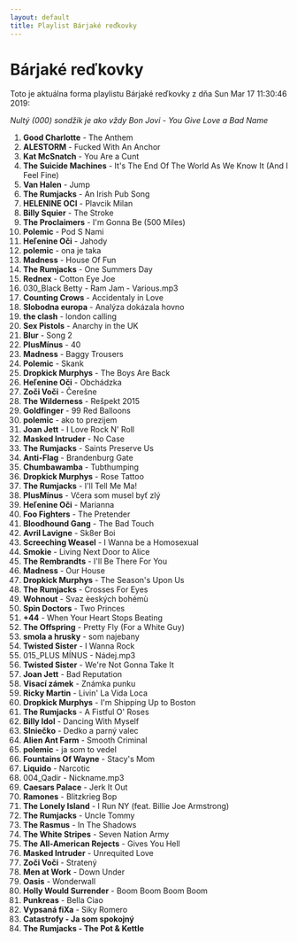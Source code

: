 ```yaml
---
layout: default
title: Playlist Bárjaké reďkovky
---
```

# Bárjaké reďkovky


Toto je aktuálna forma playlistu Bárjaké reďkovky z dňa Sun Mar 17 11:30:46 2019:  

*Nultý (000) sondžik je ako vždy Bon Jovi - You Give Love a Bad Name*  
1. **Good Charlotte** - The Anthem
2. **ALESTORM** - Fucked With An Anchor
3. **Kat McSnatch** - You Are a Cunt
4. **The Suicide Machines** - It's The End Of The World As We Know It (And I Feel Fine)
5. **Van Halen** - Jump
6. **The Rumjacks** - An Irish Pub Song
7. **HELENINE OCI** - Plavcik Milan
8. **Billy Squier** - The Stroke
9. **The Proclaimers** - I'm Gonna Be (500 Miles)
10. **Polemic** - Pod S Nami
11. **Heľenine Oči** - Jahody
12. **polemic** - ona je taka
13. **Madness** - House Of Fun
14. **The Rumjacks** - One Summers Day
15. **Rednex** - Cotton Eye Joe
16. 030_Black Betty - Ram Jam - Various.mp3
17. **Counting Crows** - Accidentaly in Love
18. **Slobodna europa** - Analýza dokázala hovno
19. **the clash** - london calling
20. **Sex Pistols** - Anarchy in the UK
21. **Blur** - Song 2
22. **PlusMínus** - 40
23. **Madness** - Baggy Trousers
24. **Polemic** - Skank
25. **Dropkick Murphys** - The Boys Are Back
26. **Heľenine Oči** - Obchádzka
27. **Zoči Voči** - Čerešne
28. **The Wilderness** - Rešpekt 2015
29. **Goldfinger** - 99 Red Balloons
30. **polemic** - ako to prezijem
31. **Joan Jett** - I Love Rock N' Roll
32. **Masked Intruder** - No Case
33. **The Rumjacks** - Saints Preserve Us
34. **Anti-Flag** - Brandenburg Gate
35. **Chumbawamba** - Tubthumping
36. **Dropkick Murphys** - Rose Tattoo
37. **The Rumjacks** - I'll Tell Me Ma!
38. **PlusMínus** - Včera som musel byť zlý
39. **Heľenine Oči** - Marianna
40. **Foo Fighters** - The Pretender
41. **Bloodhound Gang** - The Bad Touch
42. **Avril Lavigne** - Sk8er Boi
43. **Screeching Weasel** - I Wanna be a Homosexual
44. **Smokie** - Living Next Door to Alice
45. **The Rembrandts** - I'll Be There For You
46. **Madness** - Our House
47. **Dropkick Murphys** - The Season's Upon Us
48. **The Rumjacks** - Crosses For Eyes
49. **Wohnout** - Svaz èeských bohémù
50. **Spin Doctors** - Two Princes
51. **+44** - When Your Heart Stops Beating
52. **The Offspring** - Pretty Fly (For a White Guy)
53. **smola a hrusky** - som najebany
54. **Twisted Sister** - I Wanna Rock
55. 015_PLUS MÍNUS - Nádej.mp3
56. **Twisted Sister** - We're Not Gonna Take It
57. **Joan Jett** - Bad Reputation
58. **Visací zámek** - Známka punku
59. **Ricky Martin** - Livin' La Vida Loca
60. **Dropkick Murphys** - I'm Shipping Up to Boston
61. **The Rumjacks** - A Fistful O' Roses
62. **Billy Idol** - Dancing With Myself
63. **Slniečko** - Dedko a parný valec
64. **Alien Ant Farm** - Smooth Criminal
65. **polemic** - ja som to vedel
66. **Fountains Of Wayne** - Stacy's Mom
67. **Liquido** - Narcotic
68. 004_Qadir - Nickname.mp3
69. **Caesars Palace** - Jerk It Out
70. **Ramones** - Blitzkrieg Bop
71. **The Lonely Island** - I Run NY (feat. Billie Joe Armstrong)
72. **The Rumjacks** - Uncle Tommy
73. **The Rasmus** - In The Shadows
74. **The White Stripes** - Seven Nation Army
75. **The All-American Rejects** - Gives You Hell
76. **Masked Intruder** - Unrequited Love
77. **Zoči Voči** - Stratený
78. **Men at Work** - Down Under
79. **Oasis** - Wonderwall
80. **Holly Would Surrender** - Boom Boom Boom Boom
81. **Punkreas** - Bella Ciao
82. **Vypsaná fiXa** - Siky Romero
83. **Catastrofy - Ja som spokojný**
84. **The Rumjacks - The Pot & Kettle**
